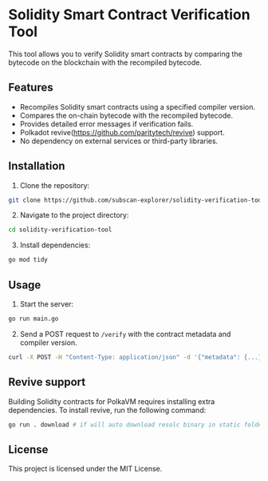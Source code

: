 # Solidity Smart Contract Verification Tool

This tool allows you to verify Solidity smart contracts by comparing the bytecode on the blockchain with the recompiled
bytecode.

## Features

- Recompiles Solidity smart contracts using a specified compiler version.
- Compares the on-chain bytecode with the recompiled bytecode.
- Provides detailed error messages if verification fails.
- Polkadot revive(https://github.com/paritytech/revive) support.
- No dependency on external services or third-party libraries.

## Installation

1. Clone the repository:
```sh
git clone https://github.com/subscan-explorer/solidity-verification-tool.git
```

2. Navigate to the project directory:

```sh
cd solidity-verification-tool
```

3. Install dependencies:

```sh
go mod tidy
```

## Usage

1. Start the server:

```sh
go run main.go
```

2. Send a POST request to `/verify` with the contract metadata and compiler version.

```sh
curl -X POST -H "Content-Type: application/json" -d '{"metadata": {...}, "compilerVersion": "v0.8.26+commit.8a97fa7a","chain":46,"address":"xxxx}' http://localhost:8081/verify
```

## Revive support

Building Solidity contracts for PolkaVM requires installing extra dependencies. To install revive, run the following command:

```sh
go run . download # if will auto download resolc binary in static folder
```

## License

This project is licensed under the MIT License.

